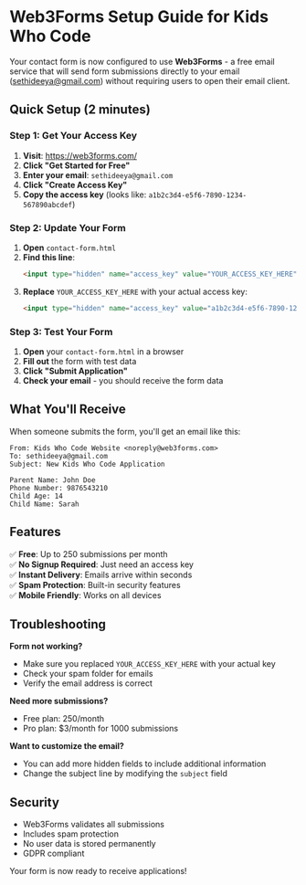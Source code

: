 # Web3Forms Setup Guide for Kids Who Code

Your contact form is now configured to use **Web3Forms** - a free email service that will send form submissions directly to your email (sethideeya@gmail.com) without requiring users to open their email client.

## Quick Setup (2 minutes)

### Step 1: Get Your Access Key
1. **Visit**: https://web3forms.com/
2. **Click "Get Started for Free"**
3. **Enter your email**: `sethideeya@gmail.com`
4. **Click "Create Access Key"**
5. **Copy the access key** (looks like: `a1b2c3d4-e5f6-7890-1234-567890abcdef`)

### Step 2: Update Your Form
1. **Open** `contact-form.html`
2. **Find this line**:
   ```html
   <input type="hidden" name="access_key" value="YOUR_ACCESS_KEY_HERE">
   ```
3. **Replace** `YOUR_ACCESS_KEY_HERE` with your actual access key:
   ```html
   <input type="hidden" name="access_key" value="a1b2c3d4-e5f6-7890-1234-567890abcdef">
   ```

### Step 3: Test Your Form
1. **Open** your `contact-form.html` in a browser
2. **Fill out** the form with test data
3. **Click "Submit Application"**
4. **Check your email** - you should receive the form data

## What You'll Receive

When someone submits the form, you'll get an email like this:

```
From: Kids Who Code Website <noreply@web3forms.com>
To: sethideeya@gmail.com
Subject: New Kids Who Code Application

Parent Name: John Doe
Phone Number: 9876543210
Child Age: 14
Child Name: Sarah
```

## Features

✅ **Free**: Up to 250 submissions per month  
✅ **No Signup Required**: Just need an access key  
✅ **Instant Delivery**: Emails arrive within seconds  
✅ **Spam Protection**: Built-in security features  
✅ **Mobile Friendly**: Works on all devices  

## Troubleshooting

**Form not working?**
- Make sure you replaced `YOUR_ACCESS_KEY_HERE` with your actual key
- Check your spam folder for emails
- Verify the email address is correct

**Need more submissions?**
- Free plan: 250/month
- Pro plan: $3/month for 1000 submissions

**Want to customize the email?**
- You can add more hidden fields to include additional information
- Change the subject line by modifying the `subject` field

## Security

- Web3Forms validates all submissions
- Includes spam protection
- No user data is stored permanently
- GDPR compliant

Your form is now ready to receive applications! 